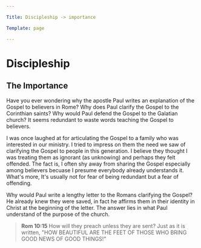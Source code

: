 ```yaml
---

Title: Discipleship -> importance

Template: page

---
```


# Discipleship

## The Importance

Have you ever wondering why the apostle Paul writes an explanation of the Gospel to believers in Rome? Why does Paul clarify the Gospel to the Corinthian saints? Why would Paul defend the Gospel to the Galatian church? It seems redundant to waste words teaching the Gospel to believers.  

I was once laughed at for articulating the Gospel to a family who was interested in our ministry. I tried to impress on them the need we saw of clarifying the Gospel to people in this generation. I believe they thought I was treating them as ignorant (as unknowing) and perhaps they felt offended.  The fact is, I often shy away from sharing the Gospel especially among believers becuase I presume everybody already understands it. What's more, It's usually not for fear of being redundant but a fear of offending. 

Why would Paul write a lengthy letter to the Romans clarifying the Gospel? He already knew they were saved, in fact he affirms them in their identity in Christ at the beginning of the letter. The answer lies in what Paul understand of the purpose of the church. 

> **Rom 10:15** How will they preach unless they are sent? Just as it is written, "HOW BEAUTIFUL ARE THE FEET OF THOSE WHO BRING GOOD NEWS OF GOOD THINGS!"

